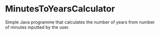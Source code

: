 # MinutesToYearsCalculator

Simple Java programme that calculates the number of years from number of minutes inputted by the user.

